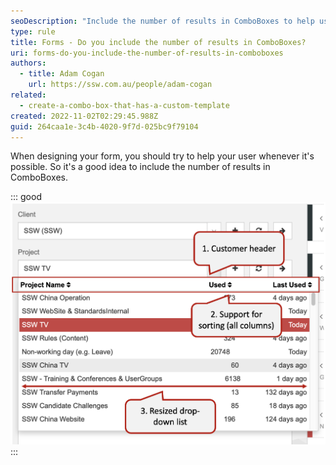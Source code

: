 ```yaml
---
seoDescription: "Include the number of results in ComboBoxes to help users quickly identify available options and make informed decisions."
type: rule
title: Forms - Do you include the number of results in ComboBoxes?
uri: forms-do-you-include-the-number-of-results-in-comboboxes
authors:
  - title: Adam Cogan
    url: https://ssw.com.au/people/adam-cogan
related:
  - create-a-combo-box-that-has-a-custom-template
created: 2022-11-02T02:29:45.988Z
guid: 264caa1e-3c4b-4020-9f7d-025bc9f79104
---
```

When designing your form, you should try to help your user whenever it's possible. So it's a good idea to include the number of results in ComboBoxes.

<!--endintro-->

::: good
![Figure: Good example – combo-box with multiple columns](multiplecolumns.png)
:::
